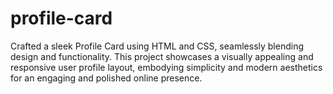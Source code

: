 # profile-card
Crafted a sleek Profile Card using HTML and CSS, seamlessly blending design and functionality. This project showcases a visually appealing and responsive user profile layout, embodying simplicity and modern aesthetics for an engaging and polished online presence.
